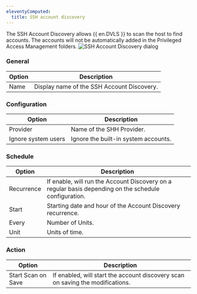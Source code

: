 ```yaml
---
eleventyComputed:
  title: SSH account discovery
---
```

The SSH Account Discovery allows {{ en.DVLS }} to scan the host to find accounts. The accounts will not be automatically added in the Privileged Access Management folders.
![SSH Account Discovery dialog](https://cdnweb.devolutions.net/docs/en/server/ServerOp8146.png)

### General
| Option | Description                                   |
|--------|-----------------------------------------------|
| Name   | Display name of the SSH Account Discovery.    |

### Configuration
| Option             | Description                          |
|--------------------|--------------------------------------|
| Provider           | Name of the SHH Provider.            |
| Ignore system users| Ignore the built-in system accounts. |

### Schedule
| Option    | Description                                                                                           |
|-----------|-------------------------------------------------------------------------------------------------------|
| Recurrence| If enable, will run the Account Discovery on a regular basis depending on the schedule configuration. |
| Start     | Starting date and hour of the Account Discovery recurrence.                                           |
| Every     | Number of Units.                                                                                      |
| Unit      | Units of time.                                                                                        |

### Action
| Option            | Description                                                                    |
|-------------------|--------------------------------------------------------------------------------|
| Start Scan on Save| If enabled, will start the account discovery scan on saving the modifications. |
